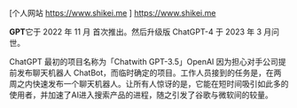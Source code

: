 [个人网站 https://www.shikei.me ] https://www.shikei.me

**GPT**它于 2022 年 11 月 首次推出。然后升级版 ChatGPT-4 于 2023 年 3 月问世。

ChatGPT 最初的项目名称为「Chatwith GPT-3.5」OpenAI 因为担心对手公司提前发布聊天机器人 ChatBot，而临时确定的项目。工作人员接到的任务是，在两周之内快速发布一个聊天机器人。让所有人惊讶的是，它能在短时间吸引如此多的使用者，并加速了AI进入搜索产品的进程，随之引发了谷歌与微软间的较量。
